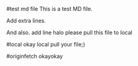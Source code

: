 #test md file
This is a test MD file.

Add extra lines.

And also.
add line
halo please pull this file to local

#local
okay local pull your file;)

#originfetch
okayokay




